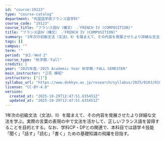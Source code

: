 ```yaml
---
id: "course:19123"
type: "course-catalog"
department: "外国語学部フランス語学科"
course_code: "19123"
course_title: "フランス語Ⅳ（構文） ／FRENCH IV (COMPOSITION)"
title: "フランス語Ⅳ（構文） ／FRENCH IV (COMPOSITION)"
summary: "1年次の初級文法（文法Ⅰ、Ⅱ）を踏まえて、その内容を発展させたより詳細な文法を学ぶ。実際の言葉の表現の中で文法を活かして、正しいフランス語を習得することを目的とする。なお、学科CP・DPとの関連で、本科目では語学４技能「聞く」「話す」「読む…"
tags: []
campus: ""
term: ""
period: "水2／Wed 2"
course_type: "秋学期／Fall"
credits: 1
year: "2025年度／2025 Academic Year 秋学期／FALL SEMESTER"
main_instructor: "江花 輝昭"
instructors: ["[]"]
syllabus_url: "https://www.dokkyo.ac.jp/research/syllabus/2025/0103/0103_19123_ja_JP.html"
license: "CC-BY-4.0"
version:
  created_at: "2025-10-29T12:47:51.635451Z"
  updated_at: "2025-10-29T12:47:51.635451Z"
---
```

1年次の初級文法（文法Ⅰ、Ⅱ）を踏まえて、その内容を発展させたより詳細な文法を学ぶ。実際の言葉の表現の中で文法を活かして、正しいフランス語を習得することを目的とする。なお、学科CP・DPとの関連で、本科目では語学４技能「聞く」「話す」「読む」「書く」ための基礎知識の飛躍を目指す。
